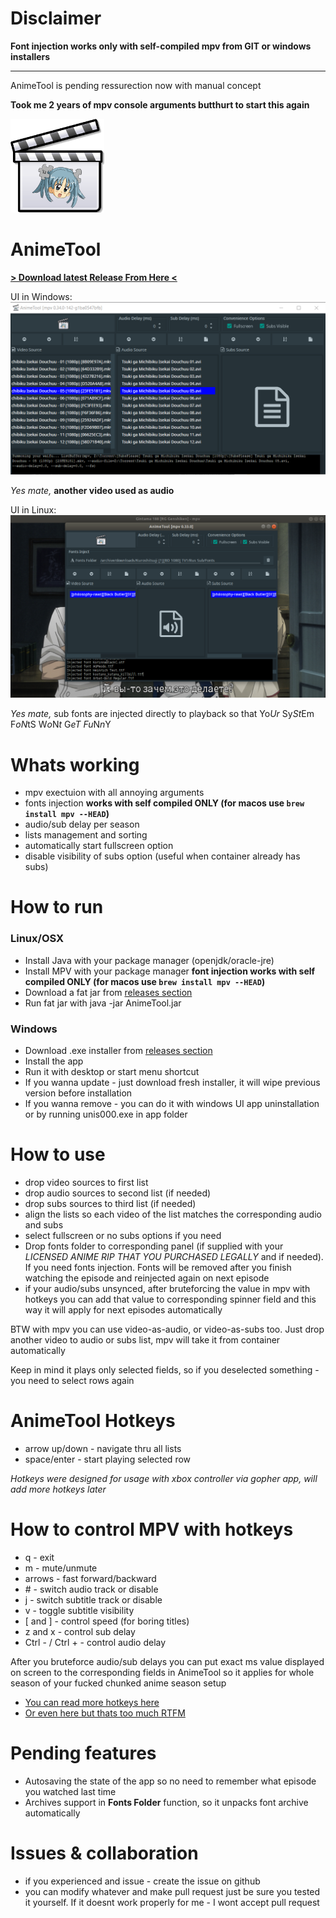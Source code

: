 # Disclaimer

**Font injection works only with self-compiled mpv from GIT or windows installers**  

---

AnimeTool is pending ressurection now with manual concept

**Took me 2 years of mpv console arguments butthurt to start this again**

<img src="src/main/resources/icon.png" alt="icon" width="150"/>

# AnimeTool

[**> Download latest Release From Here <**](https://github.com/POMATu/anime-tool/releases)

UI in Windows:
![windows](img/windows.png)

_Yes mate,_ **another video used as audio**

UI in Linux:
![linux](img/linux.png)

_Yes mate,_ sub fonts are injected directly to playback so that Yo*Ur* Sy*St*Em F*oN*tS W*o*N*t* G*eT* *Fu*N*n*Y


# Whats working

* mpv exectuion with all annoying arguments
* fonts injection **works with self compiled ONLY (for macos use `brew install mpv --HEAD`)**
* audio/sub delay per season
* lists management and sorting
* automatically start fullscreen option
* disable visibility of subs option (useful when container already has subs)

# How to run
### Linux/OSX
* Install Java with your package manager (openjdk/oracle-jre)
* Install MPV with your package manager **font injection works with self compiled ONLY (for macos use `brew install mpv --HEAD`)**
* Download a fat jar from [releases section](https://github.com/POMATu/anime-tool/releases)
* Run fat jar with java -jar AnimeTool.jar

### Windows
* Download .exe installer from [releases section](https://github.com/POMATu/anime-tool/releases)
* Install the app
* Run it with desktop or start menu shortcut
* If you wanna update - just download fresh installer, it will wipe previous version before installation
* If you wanna remove - you can do it with windows UI app uninstallation or by running unis000.exe in app folder
 
# How to use
* drop video sources to first list
* drop audio sources to second list (if needed)
* drop subs sources to third list (if needed)
* align the lists so each video of the list matches the corresponding audio and subs
* select fullscreen or no subs options if you need
* Drop fonts folder to corresponding panel (if supplied with your *LICENSED ANIME RIP THAT YOU PURCHASED LEGALLY* and if needed). If you need fonts injection. Fonts will be removed after you finish watching the episode and reinjected again on next episode
* if your audio/subs unsynced, after bruteforcing the value in mpv with hotkeys you can add that value to corresponding spinner field and this way it will apply for next episodes automatically

BTW with mpv you can use video-as-audio, or video-as-subs too. Just drop another video to audio or subs list, mpv will take it from container automatically

Keep in mind it plays only selected fields, so if you deselected something - you need to select rows again 

# AnimeTool Hotkeys
* arrow up/down - navigate thru all lists
* space/enter - start playing selected row

*Hotkeys were designed for usage with xbox controller via gopher app, will add more hotkeys later*

# How to control MPV with hotkeys
* q - exit
* m - mute/unmute
* arrows - fast forward/backward
* \# - switch audio track or disable
* j - switch subtitle track or disable
* v - toggle subtitle visibility
* [ and ] - control speed (for boring titles)
* z and x - control sub delay
* Ctrl - / Ctrl + - control audio delay

After you bruteforce audio/sub delays you can put exact ms value displayed on screen to the corresponding fields in AnimeTool so it applies for whole season of your fucked chunked anime season setup

* [You can read more hotkeys here](https://defkey.com/mpv-media-player-shortcuts)
* [Or even here but thats too much RTFM](https://mpv.io/manual/master/)

# Pending features
* Autosaving the state of the app so no need to remember what episode you watched last time
* Archives support in **Fonts Folder** function, so it unpacks font archive automatically


# Issues & collaboration
* if you experienced and issue - create the issue on github
* you can modify whatever and make pull request just be sure you tested it yourself. If it doesnt work properly for me - I wont accept pull request

